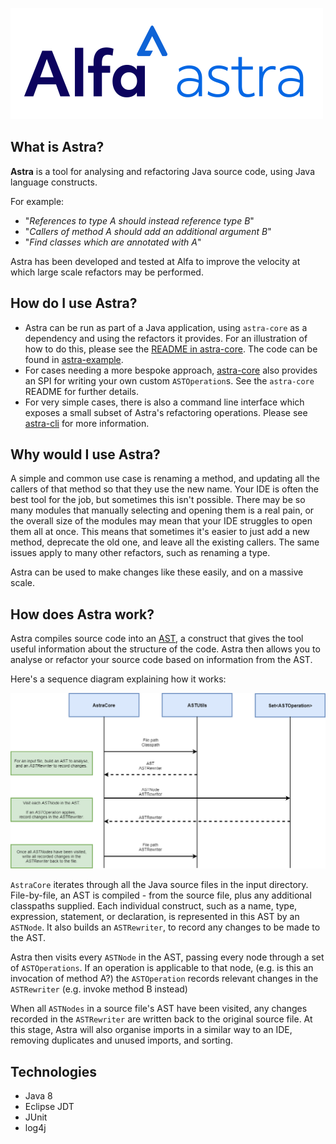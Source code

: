 ![Astra logo](images/AlfaAstra-01.png)

## What is Astra?
**Astra** is a tool for analysing and refactoring Java source code, using Java language constructs. 

For example:

* "_References to type A should instead reference type B_"
* "_Callers of method A should add an additional argument B_"
* "_Find classes which are annotated with A_"

Astra has been developed and tested at Alfa to improve the velocity at which large scale refactors may be performed.

## How do I use Astra?
* Astra can be run as part of a Java application, using `astra-core` as a dependency and using the refactors it provides. For an illustration of how to do this, please see the [README in astra-core](./astra-core/README.md). The code can be found in [astra-example](./astra-example).
* For cases needing a more bespoke approach, [astra-core](./astra-core/README.md) also provides an SPI for writing your own custom `ASTOperation`s. See the `astra-core` README for further details.
* For very simple cases, there is also a command line interface which exposes a small subset of Astra's refactoring operations. Please see [astra-cli](./astra-cli/README.md) for more information.

## Why would I use Astra?
A simple and common use case is renaming a method, and updating all the callers of that method so that they use the new name. 
Your IDE is often the best tool for the job, but sometimes this isn't possible. There may be so many modules that manually selecting and opening them is a real pain, or the overall size of the modules may mean that your IDE struggles to open them all at once. 
This means that sometimes it's easier to just add a new method, deprecate the old one, and leave all the existing callers. 
The same issues apply to many other refactors, such as renaming a type. 

Astra can be used to make changes like these easily, and on a massive scale.

## How does Astra work?
Astra compiles source code into an [AST](https://en.wikipedia.org/wiki/Abstract_syntax_tree), a construct that gives the tool useful information about the structure of the code. Astra then allows you to analyse or refactor your source code based on information from the AST.

Here's a sequence diagram explaining how it works:

![Astra logo](images/astraSequence.png)

`AstraCore` iterates through all the Java source files in the input directory. 
File-by-file, an AST is compiled - from the source file, plus any additional classpaths supplied. 
Each individual construct, such as a name, type, expression, statement, or declaration, is represented in this AST by an `ASTNode`.
It also builds an `ASTRewriter`, to record any changes to be made to the AST. 

Astra then visits every `ASTNode` in the AST, passing every node through a set of `ASTOperations`. If an operation is applicable to that node, (e.g. is this an invocation of method A?) the `ASTOperation` records relevant changes in the `ASTRewriter` (e.g. invoke method B instead)

When all `ASTNodes` in a source file's AST have been visited, any changes recorded in the `ASTRewriter` are written back to the original source file. At this stage, Astra will also organise imports in a similar way to an IDE, removing duplicates and unused imports, and sorting.

## Technologies
* Java 8
* Eclipse JDT
* JUnit
* log4j
